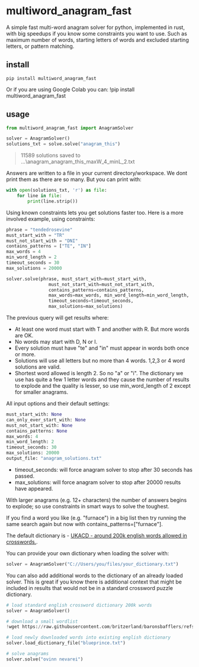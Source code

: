 # multiword_anagram_fast

A simple fast multi-word anagram solver for python, implemented in rust, with big speedups if you know some constraints you want to use. Such as maximum number of words, starting letters of words and excluded starting letters, or pattern matching.

## install

    pip install multiword_anagram_fast

Or if you are using Google Colab you can: !pip install multiword_anagram_fast 

## usage
```python
from multiword_anagram_fast import AnagramSolver

solver = AnagramSolver()
solutions_txt = solve.solve("anagram_this")


```
> 11589 solutions saved to ...\anagram_anagram_this_maxW_4_minL_2.txt

Answers are written to a file in your current directory/workspace.
We dont print them as there are so many. But you can print with:
```python
with open(solutions_txt, 'r') as file:
    for line in file:
        print(line.strip())
```
Using known constraints lets you get solutions faster too. Here is a more involved example, using constraints:
```python
phrase = "tendedrosevine"
must_start_with = "TR"
must_not_start_with = "DNI"
contains_patterns = ["TE", "IN"]
max_words = 4
min_word_length = 2
timeout_seconds = 30
max_solutions = 20000

solver.solve(phrase, must_start_with=must_start_with, 
                must_not_start_with=must_not_start_with,
                contains_patterns=contains_patterns,
                max_words=max_words, min_word_length=min_word_length,
                timeout_seconds=timeout_seconds,
                max_solutions=max_solutions)
```
The previous query will get results where:

* At least one word must start with T and another with R. But more words are OK.
* No words may start with D, N or I.
* Every solution must have "te" and "in" must appear in words both once or more.
* Solutions will use all letters but no more than 4 words. 1,2,3 or 4 word solutions are valid.
* Shortest word allowed is length 2. So no "a" or "i". The dictionary we use has quite a few 1 letter words and they cause the number of results to explode and the quality is lesser, so use min_word_length of 2 except for smaller anagrams.

All input options and their default settings:
```python
must_start_with: None
can_only_ever_start_with: None
must_not_start_with: None
contains_patterns: None
max_words: 4
min_word_length: 2
timeout_seconds: 30
max_solutions: 20000
output_file: "anagram_solutions.txt"
```
* timeout_seconds: will force anagram solver to stop after 30 seconds has passed.
* max_solutions: will force anagram solver to stop after 20000 results have appeared.

With larger anagrams (e.g. 12+ characters) the number of answers begins to explode; so use constraints in smart ways to solve the toughest. 

If you find a word you like (e.g. "furnace") in a big list then try running the same search again but now with contains_patterns=["furnace"]. 

The default dictionary is - [UKACD - around 200k english words allowed in crosswords.](http://wiki.puzzlers.org/dokuwiki/doku.php?id=solving:wordlists:about:ukacd_readme&rev=1165912949#:~:text=The%20UKACD%20is%20a%20word%20list%20compiled%20for,and%20the%20barred%20puzzles%20in%20the%20Sunday%20broadsheets.). 

You can provide your own dictionary when loading the solver with:

```python
solver = AnagramSolver("C://Users/you/files/your_dictionary.txt")
```

You can also add additional words to the dictionary of an already loaded solver. This is great if you know there is additional context that might be included in results that would not be in a standard crossword puzzle dictionary. 

```python
# load standard english crossword dictionary 200k words
solver = AnagramSolver() 

# download a small wordlist    
!wget https://raw.githubusercontent.com/britzerland/baronsbafflers/refs/heads/main/blueprince.txt -O blueprince.txt

# load newly downloaded words into existing english dictionary
solver.load_dictionary_file("blueprince.txt")

# solve anagrams
solver.solve("ovinn nevarei")
```


